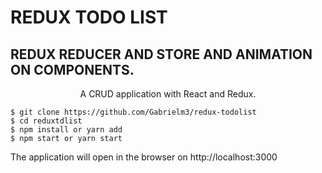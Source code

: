 # REDUX TODO LIST

## REDUX REDUCER AND STORE AND ANIMATION ON COMPONENTS.

<p align="center">A CRUD application with React and Redux.</p>

```
$ git clone https://github.com/Gabrielm3/redux-todolist
$ cd reduxtdlist
$ npm install or yarn add
$ npm start or yarn start
```

The application will open in the browser on http://localhost:3000
